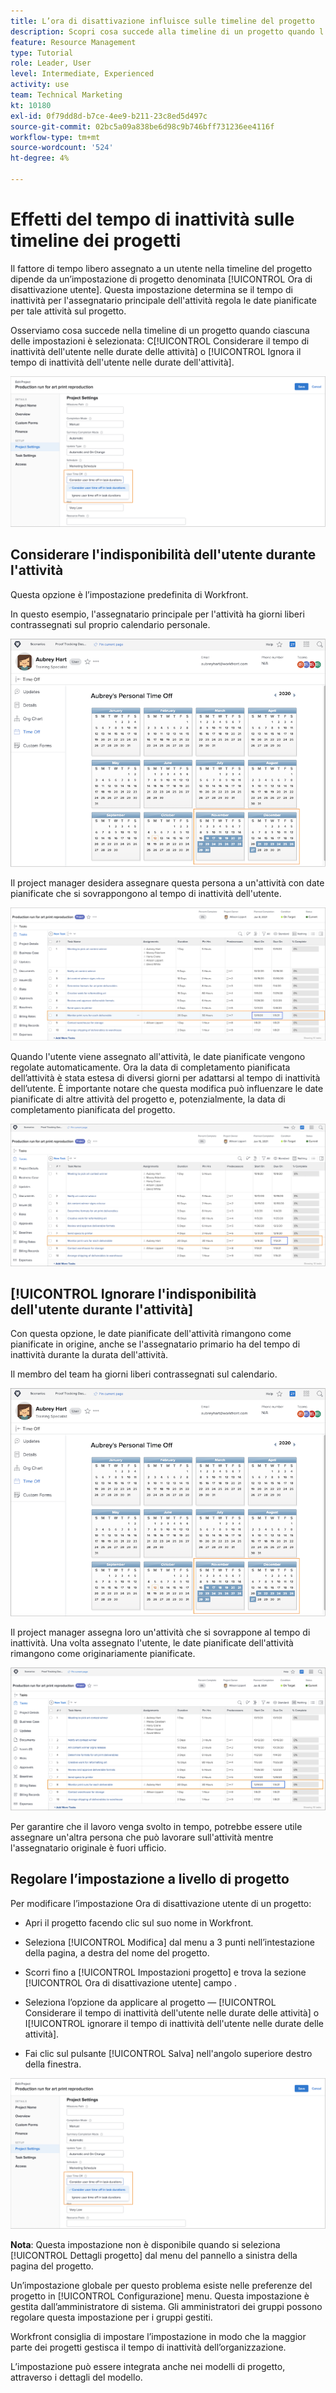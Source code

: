 ```yaml
---
title: L’ora di disattivazione influisce sulle timeline del progetto
description: Scopri cosa succede alla timeline di un progetto quando l’impostazione dell’ora di disattivazione è attivata e disattivata.
feature: Resource Management
type: Tutorial
role: Leader, User
level: Intermediate, Experienced
activity: use
team: Technical Marketing
kt: 10180
exl-id: 0f79dd8d-b7ce-4ee9-b211-23c8ed5d497c
source-git-commit: 02bc5a09a838be6d98c9b746bff731236ee4116f
workflow-type: tm+mt
source-wordcount: '524'
ht-degree: 4%

---
```


# Effetti del tempo di inattività sulle timeline dei progetti

Il fattore di tempo libero assegnato a un utente nella timeline del progetto dipende da un’impostazione di progetto denominata [!UICONTROL Ora di disattivazione utente]. Questa impostazione determina se il tempo di inattività per l&#39;assegnatario principale dell&#39;attività regola le date pianificate per tale attività sul progetto.

Osserviamo cosa succede nella timeline di un progetto quando ciascuna delle impostazioni è selezionata: C[!UICONTROL Considerare il tempo di inattività dell&#39;utente nelle durate delle attività] o [!UICONTROL Ignora il tempo di inattività dell&#39;utente nelle durate dell&#39;attività].

![Impostazione del tempo di disattivazione dell&#39;utente](assets/toapt_01.png)

## Considerare l&#39;indisponibilità dell&#39;utente durante l&#39;attività

Questa opzione è l’impostazione predefinita di Workfront.

In questo esempio, l&#39;assegnatario principale per l&#39;attività ha giorni liberi contrassegnati sul proprio calendario personale.

![calendario personale](assets/toapt_02.png)

Il project manager desidera assegnare questa persona a un&#39;attività con date pianificate che si sovrappongono al tempo di inattività dell&#39;utente.

![attività del progetto con date](assets/toapt_03.png)

Quando l&#39;utente viene assegnato all&#39;attività, le date pianificate vengono regolate automaticamente. Ora la data di completamento pianificata dell’attività è stata estesa di diversi giorni per adattarsi al tempo di inattività dell’utente. È importante notare che questa modifica può influenzare le date pianificate di altre attività del progetto e, potenzialmente, la data di completamento pianificata del progetto.

![attività del progetto con scadenza](assets/toapt_04.png)

## [!UICONTROL Ignorare l&#39;indisponibilità dell&#39;utente durante l&#39;attività]

Con questa opzione, le date pianificate dell&#39;attività rimangono come pianificate in origine, anche se l&#39;assegnatario primario ha del tempo di inattività durante la durata dell&#39;attività.

Il membro del team ha giorni liberi contrassegnati sul calendario.

![calendario pto con date contrassegnate](assets/toapt_05.png)

Il project manager assegna loro un&#39;attività che si sovrappone al tempo di inattività. Una volta assegnato l&#39;utente, le date pianificate dell&#39;attività rimangono come originariamente pianificate.

![regola le date delle attività del progetto](assets/toapt_06.png)

Per garantire che il lavoro venga svolto in tempo, potrebbe essere utile assegnare un&#39;altra persona che può lavorare sull&#39;attività mentre l&#39;assegnatario originale è fuori ufficio.

## Regolare l’impostazione a livello di progetto

Per modificare l’impostazione Ora di disattivazione utente di un progetto:

* Apri il progetto facendo clic sul suo nome in Workfront.

* Seleziona [!UICONTROL Modifica] dal menu a 3 punti nell’intestazione della pagina, a destra del nome del progetto.

* Scorri fino a [!UICONTROL Impostazioni progetto] e trova la sezione [!UICONTROL Ora di disattivazione utente] campo .

* Seleziona l’opzione da applicare al progetto — [!UICONTROL Considerare il tempo di inattività dell&#39;utente nelle durate delle attività] o I[!UICONTROL ignorare il tempo di inattività dell&#39;utente nelle durate delle attività].

* Fai clic sul pulsante [!UICONTROL Salva] nell&#39;angolo superiore destro della finestra.

![Considerare l&#39;indisponibilità dell&#39;utente durante l&#39;attività](assets/toapt_07.png)


**Nota**: Questa impostazione non è disponibile quando si seleziona [!UICONTROL Dettagli progetto] dal menu del pannello a sinistra della pagina del progetto.

Un’impostazione globale per questo problema esiste nelle preferenze del progetto in [!UICONTROL Configurazione] menu. Questa impostazione è gestita dall’amministratore di sistema. Gli amministratori dei gruppi possono regolare questa impostazione per i gruppi gestiti.

Workfront consiglia di impostare l’impostazione in modo che la maggior parte dei progetti gestisca il tempo di inattività dell’organizzazione.

L’impostazione può essere integrata anche nei modelli di progetto, attraverso i dettagli del modello.
